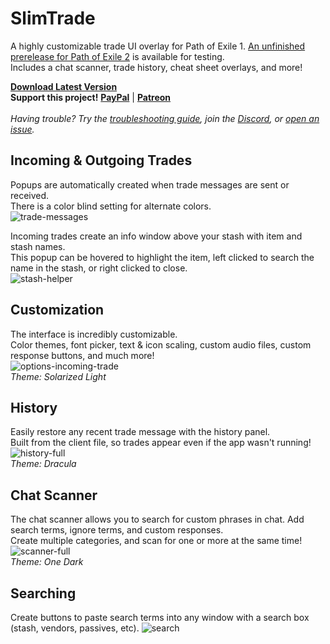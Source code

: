 # SlimTrade
A highly customizable trade UI overlay for Path of Exile 1. [An unfinished prerelease for Path of Exile 2](https://github.com/zmilla93/SlimTrade/releases) is available for testing.<br>
Includes a chat scanner, trade history, cheat sheet overlays, and more!<br>

[**Download Latest Version**](https://github.com/zmilla93/SlimTrade/releases/latest)<br>
**Support this project!** [**PayPal**](https://www.paypal.me/zmilla93) | 
[**Patreon**](https://www.patreon.com/SlimTrade)<br><br>
*Having trouble? Try the [troubleshooting guide](https://github.com/zmilla93/SlimTrade/wiki/Troubleshooting), join the [Discord](https://discord.com/invite/yKdExMe), or [open an issue](https://github.com/zmilla93/SlimTrade/issues).*<br>

## Incoming & Outgoing Trades
Popups are automatically created when trade messages are sent or received.<br>
There is a color blind setting for alternate colors.<br>
![trade-messages](https://github.com/zmilla93/SlimTrade/assets/10750321/559cb020-76dd-4c80-b6de-6e95f34ccab7)

Incoming trades create an info window above your stash with item and stash names.<br>
This popup can be hovered to highlight the item, left clicked to search the name in the stash, or right clicked to close.<br>
![stash-helper](https://github.com/zmilla93/SlimTrade/assets/10750321/0a4710ea-f24a-48e5-815b-d51ecf6e313d)

## Customization
The interface is incredibly customizable.<br>
Color themes, font picker, text & icon scaling, custom audio files, custom response buttons, and much more!<br>
![options-incoming-trade](https://github.com/zmilla93/SlimTrade/assets/10750321/0ecbc10c-732e-4b53-be4b-bf2b07acb540)<br>
<i>Theme: Solarized Light</i>

## History
Easily restore any recent trade message with the history panel.<Br>
Built from the client file, so trades appear even if the app wasn't running!<br>
![history-full](https://github.com/zmilla93/SlimTrade/assets/10750321/500aa88b-d56f-4e33-8077-3850cc0faab4)<br>
<i>Theme: Dracula</i>

## Chat Scanner
The chat scanner allows you to search for custom phrases in chat. Add search terms, ignore terms, and custom responses.<br>
Create multiple categories, and scan for one or more at the same time!<br>
![scanner-full](https://github.com/zmilla93/SlimTrade/assets/10750321/ff230af5-a3b2-4352-b029-25b69ac86e58)<br>
<i>Theme: One Dark</i>

## Searching
Create buttons to paste search terms into any window with a search box (stash, vendors, passives, etc).
![search](https://github.com/zmilla93/SlimTrade/assets/10750321/20715518-69af-4227-9be1-09c0105f0045)
